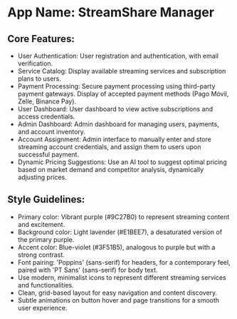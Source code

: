 # **App Name**: StreamShare Manager

## Core Features:

- User Authentication: User registration and authentication, with email verification.
- Service Catalog: Display available streaming services and subscription plans to users.
- Payment Processing: Secure payment processing using third-party payment gateways. Display of accepted payment methods (Pago Móvil, Zelle, Binance Pay).
- User Dashboard: User dashboard to view active subscriptions and access credentials.
- Admin Dashboard: Admin dashboard for managing users, payments, and account inventory.
- Account Assignment: Admin interface to manually enter and store streaming account credentials, and assign them to users upon successful payment.
- Dynamic Pricing Suggestions: Use an AI tool to suggest optimal pricing based on market demand and competitor analysis, dynamically adjusting prices.

## Style Guidelines:

- Primary color: Vibrant purple (#9C27B0) to represent streaming content and excitement.
- Background color: Light lavender (#E1BEE7), a desaturated version of the primary purple.
- Accent color: Blue-violet (#3F51B5), analogous to purple but with a strong contrast.
- Font pairing: 'Poppins' (sans-serif) for headers, for a contemporary feel, paired with 'PT Sans' (sans-serif) for body text.
- Use modern, minimalist icons to represent different streaming services and functionalities.
- Clean, grid-based layout for easy navigation and content discovery.
- Subtle animations on button hover and page transitions for a smooth user experience.
